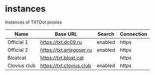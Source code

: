 # instances

Instances of TXTDot proxies

| Name         | Base URL                   | Search  | Connection |
| ------------ | -------------------------- | ------- | ---------- |
| Official 1   | <https://txt.dc09.ru>      | enabled | https      |
| Official 2   | <https://txt.artegoser.ru> | enabled | https      |
| Bloatcat     | <https://txt.bloat.cat>    |         | https      |
| Clovius club | <https://txt.clovius.club> | enabled | https      |
